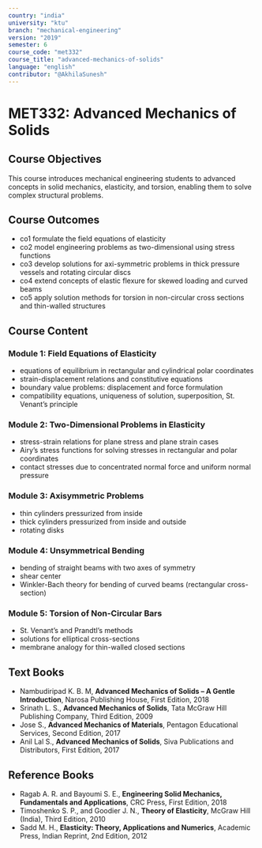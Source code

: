 ```yaml
---
country: "india"
university: "ktu"
branch: "mechanical-engineering"
version: "2019"
semester: 6
course_code: "met332"
course_title: "advanced-mechanics-of-solids"
language: "english"
contributor: "@AkhilaSunesh"
---
```

# MET332: Advanced Mechanics of Solids

## Course Objectives
This course introduces mechanical engineering students to advanced concepts in solid mechanics, elasticity, and torsion, enabling them to solve complex structural problems.

## Course Outcomes

* co1 formulate the field equations of elasticity  
* co2 model engineering problems as two-dimensional using stress functions  
* co3 develop solutions for axi-symmetric problems in thick pressure vessels and rotating circular discs  
* co4 extend concepts of elastic flexure for skewed loading and curved beams  
* co5 apply solution methods for torsion in non-circular cross sections and thin-walled structures  

## Course Content

### Module 1: Field Equations of Elasticity
* equations of equilibrium in rectangular and cylindrical polar coordinates  
* strain-displacement relations and constitutive equations  
* boundary value problems: displacement and force formulation  
* compatibility equations, uniqueness of solution, superposition, St. Venant’s principle  

### Module 2: Two-Dimensional Problems in Elasticity
* stress-strain relations for plane stress and plane strain cases  
* Airy’s stress functions for solving stresses in rectangular and polar coordinates  
* contact stresses due to concentrated normal force and uniform normal pressure  

### Module 3: Axisymmetric Problems
* thin cylinders pressurized from inside  
* thick cylinders pressurized from inside and outside  
* rotating disks  

### Module 4: Unsymmetrical Bending
* bending of straight beams with two axes of symmetry  
* shear center  
* Winkler-Bach theory for bending of curved beams (rectangular cross-section)  

### Module 5: Torsion of Non-Circular Bars
* St. Venant’s and Prandtl’s methods  
* solutions for elliptical cross-sections  
* membrane analogy for thin-walled closed sections  

## Text Books

* Nambudiripad K. B. M, **Advanced Mechanics of Solids – A Gentle Introduction**, Narosa Publishing House, First Edition, 2018  
* Srinath L. S., **Advanced Mechanics of Solids**, Tata McGraw Hill Publishing Company, Third Edition, 2009  
* Jose S., **Advanced Mechanics of Materials**, Pentagon Educational Services, Second Edition, 2017  
* Anil Lal S., **Advanced Mechanics of Solids**, Siva Publications and Distributors, First Edition, 2017  

## Reference Books

* Ragab A. R. and Bayoumi S. E., **Engineering Solid Mechanics, Fundamentals and Applications**, CRC Press, First Edition, 2018  
* Timoshenko S. P., and Goodier J. N., **Theory of Elasticity**, McGraw Hill (India), Third Edition, 2010  
* Sadd M. H., **Elasticity: Theory, Applications and Numerics**, Academic Press, Indian Reprint, 2nd Edition, 2012  
